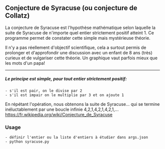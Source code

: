 ## Conjecture de Syracuse (ou conjecture de Collatz)

La conjecture de Syracuse est l'hypothèse mathématique selon laquelle la suite de Syracuse de n'importe quel entier strictement positif atteint 1. Ce programme permet de constater cette simple mais mystérieuse théorie.

Il n'y a pas réellement d'objectif scientifique, cela a surtout permis de prolonger et d'approfondir une discussion avec un enfant de 8 ans (très) curieux et de vulgariser cette théorie. Un graphique vaut parfois mieux que les mots d'un papa!

---
##### Le principe est simple, pour tout entier strictement positif:
    - s'il est pair, on le divise par 2
    - s'il est impair on le multiplie par 3 et on ajoute 1

En répétant l'opération, nous obtenons la suite de Syracuse... qui se termine inéluctablement par une boucle infinie 4,2,1,4,2,1,4,2,1,...
https://fr.wikipedia.org/wiki/Conjecture_de_Syracuse

### Usage
    - définir l'entier ou la liste d'entiers à étudier dans args.json
    - python syracuse.py